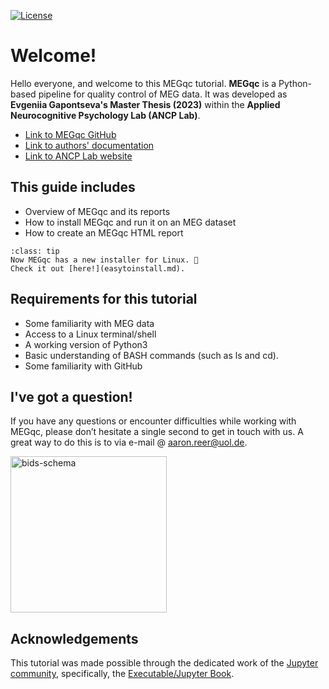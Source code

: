 [![License](https://img.shields.io/github/license/peerherholz/workshop_weizmann)](https://github.com/PeerHerholz/workshop_weizmann)

# Welcome!

Hello everyone, and welcome to this MEGqc tutorial.
**MEGqc** is a Python-based pipeline for quality control of MEG data. It was developed as **Evgeniia Gapontseva's Master Thesis (2023)** within the **Applied Neurocognitive Psychology Lab (ANCP Lab)**.


* [Link to MEGqc GitHub](https://github.com/ANCPLabOldenburg/MEGqc)
* [Link to authors' documentation](https://meg-qc.readthedocs.io/en/latest/)
* [Link to ANCP Lab website](https://uol.de/en/applied-neurocognitive-psychology)


## This guide includes
- Overview of MEGqc and its reports
- How to install MEGqc and run it on an MEG dataset
- How to create an MEGqc HTML report


```{admonition} Easy to install
:class: tip
Now MEGqc has a new installer for Linux. 🚀
Check it out [here!](easytoinstall.md). 
```


## Requirements for this tutorial
- Some familiarity with MEG data
- Access to a Linux terminal/shell
- A working version of Python3
- Basic understanding of BASH commands (such as ls and cd). 
- Some familiarity with GitHub 

## I've got a question!

If you have any questions or encounter difficulties while working with MEGqc, please don’t hesitate a single second to get in touch with us. A great way to do this is to via e-mail @ aaron.reer@uol.de.


<img src="https://c.tenor.com/MsuBYU4-fI0AAAAM/confused-math.gif" alt="bids-schema" width="250px">


## Acknowledgements

 This tutorial was made possible through the dedicated work of the [Jupyter community](https://jupyter.org/community), specifically, the [Executable/Jupyter Book](https://executablebooks.org/en/latest/).

